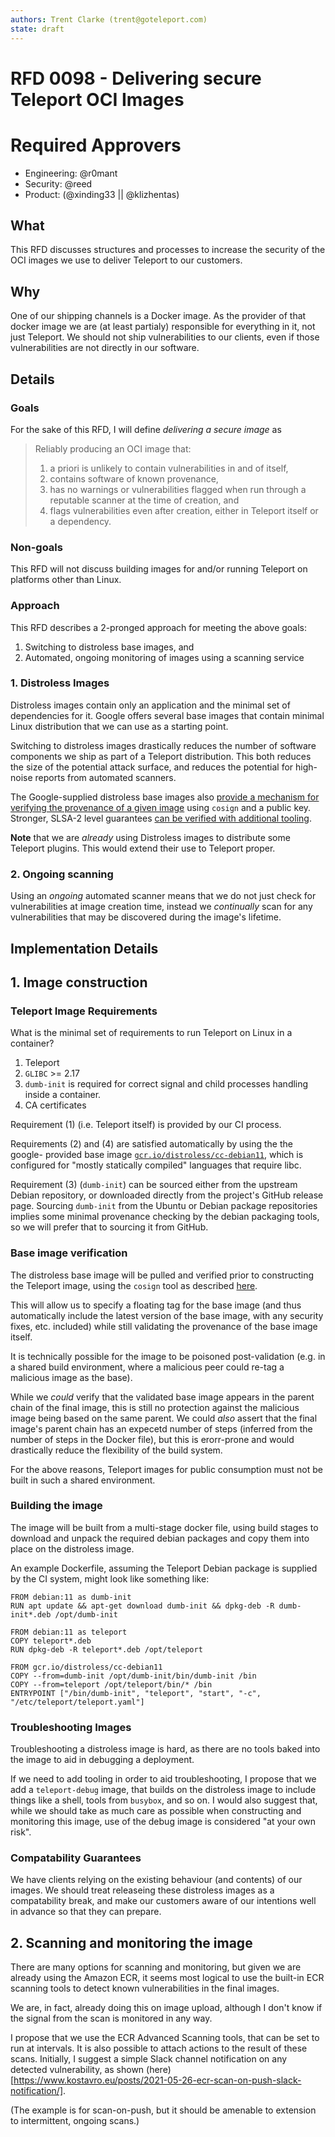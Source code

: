 ```yaml
---
authors: Trent Clarke (trent@goteleport.com)
state: draft
---
```


# RFD 0098 - Delivering secure Teleport OCI Images

# Required Approvers
* Engineering: @r0mant
* Security: @reed
* Product: (@xinding33 || @klizhentas)

## What

This RFD discusses structures and processes to increase the security of the OCI 
images we use to deliver Teleport to our customers.

## Why

One of our shipping channels is a Docker image. As the provider of that docker
image we are (at least partialy) responsible for everything in it, not just
Teleport. We should not ship vulnerabilities to our clients, even if those 
vulnerabilities are not directly in our software.

## Details

### Goals

For the sake of this RFD, I will define _delivering a secure image_ as 

> Reliably producing an OCI image that:
>
>
>  1. a priori is unlikely to contain vulnerabilities in and of itself, 
>  2. contains software of known provenance,
>  3. has no warnings or vulnerabilities flagged when run through a reputable 
>     scanner at the time of creation, and
>  4. flags vulnerabilities even after creation, either in Teleport itself or 
>     a dependency.

### Non-goals

This RFD will not discuss building images for and/or running Teleport on
platforms other than Linux.

### Approach

This RFD describes a 2-pronged approach for meeting the above goals:

   1. Switching to distroless base images, and 
   2. Automated, ongoing monitoring of images using a scanning service

### 1. Distroless Images

Distroless images contain only an application and the minimal set of
dependencies for it. Google offers several base images that contain minimal 
Linux distribution that we can use as a starting point.

Switching to distroless images drastically reduces the number of software components 
we ship as part of a Teleport distribution. This both reduces the size of the potential
attack surface, and reduces the potential for high-noise reports from automated
scanners. 

The Google-supplied distroless base images also [provide a mechanism for verifying the
provenance of a given image](https://github.com/GoogleContainerTools/distroless#how-do-i-verify-distroless-images) 
using `cosign` and a public key. Stronger, SLSA-2 level guarantees [can be verified with additional
tooling](https://security.googleblog.com/2021/09/distroless-builds-are-now-slsa-2.html). 

**Note** that we are _already_  using Distroless images to distribute some Teleport 
plugins. This would extend their use to Teleport proper.

### 2. Ongoing scanning

Using an _ongoing_ automated scanner means that we do not just check for 
vulnerabilities at image creation time, instead we _continually_ scan for any vulnerabilities 
that may be discovered during the image's lifetime.

## Implementation Details

## 1. Image construction

### Teleport Image Requirements

What is the minimal set of requirements to run Teleport on Linux in a container?

   1. Teleport
   2. `GLIBC` >= 2.17
   3. `dumb-init` is required for correct signal and child processes handling
      inside a container.
   4. CA certificates

Requirement (1) (i.e. Teleport itself) is provided by our CI process. 

Requirements (2) and (4) are satisfied automatically by using the the google-
provided base image [`gcr.io/distroless/cc-debian11`](https://github.com/GoogleContainerTools/distroless#what-images-are-available), which is configured for "mostly statically compiled" languages that require libc.

Requirement (3) (`dumb-init`) can be sourced either from the upstream Debian repository, or
downloaded directly from the project's GitHub release page. Sourcing `dumb-init` from the 
Ubuntu or Debian package repositories implies some minimal provenance checking by the debian
packaging tools, so we will prefer that to sourcing it from GitHub.

### Base image verification

The distroless base image will be pulled and verified prior to constructing the
Teleport image, using the `cosign` tool as described [here](https://github.com/GoogleContainerTools/distroless#how-do-i-verify-distroless-images).

This will allow us to specify a floating tag for the base image (and thus
automatically include the latest version of the base image, with any security
fixes, etc. included) while still validating the provenance of the base image
itself.

It is technically possible for the image to be poisoned post-validation (e.g.
in a shared build environment, where a malicious peer could re-tag a malicious
image as the base).

While we _could_ verify that the validated base image appears in the parent 
chain of the final image, this is still no protection against the malicious 
image being based on the same parent. We could _also_ assert that the final 
image's parent chain has an expecetd number of steps (inferred from the number
of steps in the Docker file), but this is erorr-prone and would drastically 
reduce the flexibility of the build system.

For the above reasons, Teleport images for public consumption must not be 
built in such a shared environment.

### Building the image

The image will be built from a multi-stage docker file, using build stages to download
and unpack the required debian packages and copy them into place on the distroless 
image. 

An example Dockerfile, assuming the Teleport Debian package is supplied by the 
CI system, might look like something like:

```Docker
FROM debian:11 as dumb-init
RUN apt update && apt-get download dumb-init && dpkg-deb -R dumb-init*.deb /opt/dumb-init

FROM debian:11 as teleport
COPY teleport*.deb
RUN dpkg-deb -R teleport*.deb /opt/teleport

FROM gcr.io/distroless/cc-debian11
COPY --from=dumb-init /opt/dumb-init/bin/dumb-init /bin
COPY --from=teleport /opt/teleport/bin/* /bin
ENTRYPOINT ["/bin/dumb-init", "teleport", "start", "-c", "/etc/teleport/teleport.yaml"]
```

### Troubleshooting Images

Troubleshooting a distroless image is hard, as there are no tools baked into
the image to aid in debugging a deployment.

If we need to add tooling in order to aid troubleshooting, I propose that we
add a `teleport-debug` image, that builds on the distroless image to include
things like a shell, tools from `busybox`, and so on. I would also suggest 
that, while we should take as much care as possible when constructing and 
monitoring this image, use of the debug image is considered "at your own risk".

### Compatability Guarantees

We have clients relying on the existing behaviour (and contents) of our images. We
should treat releaseing these distroless images as a compatability break, and make 
our customers aware of our intentions well in advance so that they can prepare.

## 2. Scanning and monitoring the image

There are many options for scanning and monitoring, but given we are already using the
Amazon ECR, it seems most logical to use the built-in ECR scanning tools to detect
known vulnerabilities in the final images.

We are, in fact, already doing this on image upload, although I don't know if
the signal from the scan is monitored in any way.

I propose that we use the ECR Advanced Scanning tools, that can be set to run at
intervals. It is also possible to attach actions to the result of these scans.
Initially, I suggest a simple Slack channel notification on any detected
vulnerability, as shown (here)[https://www.kostavro.eu/posts/2021-05-26-ecr-scan-on-push-slack-notification/]. 

(The example is for scan-on-push, but it should be amenable to extension to 
intermittent, ongoing scans.)
